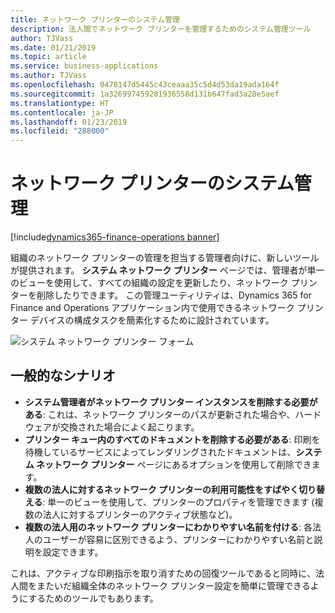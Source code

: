 ```yaml
---
title: ネットワーク プリンターのシステム管理
description: 法人間でネットワーク プリンターを管理するためのシステム管理ツール
author: TJVass
ms.date: 01/21/2019
ms.topic: article
ms.service: business-applications
ms.author: TJVass
ms.openlocfilehash: 0478147d5445c43ceaaa35c5d4d53da19ada164f
ms.sourcegitcommit: 1a326997459281936558d131b647fad3a28e5aef
ms.translationtype: HT
ms.contentlocale: ja-JP
ms.lasthandoff: 01/23/2019
ms.locfileid: "288000"
---
```

#  <a name="system-management-of-network-printers"></a>ネットワーク プリンターのシステム管理
[!include[dynamics365-finance-operations banner](../includes/dynamics365-finance-operations.md)]


組織のネットワーク プリンターの管理を担当する管理者向けに、新しいツールが提供されます。 **システム ネットワーク プリンター** ページでは、管理者が単一のビューを使用して、すべての組織の設定を更新したり、ネットワーク プリンターを削除したりできます。  この管理ユーティリティは、Dynamics 365 for Finance and Operations アプリケーション内で使用できるネットワーク プリンター デバイスの構成タスクを簡素化するために設計されています。

![システム ネットワーク プリンター フォーム](media/system-network-printers-form.png "システム ネットワーク プリンター フォーム")

## <a name="common-scenarios"></a>一般的なシナリオ

- **システム管理者がネットワーク プリンター インスタンスを削除する必要がある**: これは、ネットワーク プリンターのパスが更新された場合や、ハードウェアが交換された場合によく起こります。
- **プリンター キュー内のすべてのドキュメントを削除する必要がある**: 印刷を待機しているサービスによってレンダリングされたドキュメントは、**システム ネットワーク プリンター** ページにあるオプションを使用して削除できます。
- **複数の法人に対するネットワーク プリンターの利用可能性をすばやく切り替える**: 単一のビューを使用して、プリンターのプロパティを管理できます (複数の法人に対するプリンターのアクティブ状態など)。
- **複数の法人用のネットワーク プリンターにわかりやすい名前を付ける**: 各法人のユーザーが容易に区別できるよう、プリンターにわかりやすい名前と説明を設定できます。

これは、アクティブな印刷指示を取り消すための回復ツールであると同時に、法人間をまたいだ組織全体のネットワーク プリンター設定を簡単に管理できるようにするためのツールでもあります。
